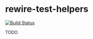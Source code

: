 # rewire-test-helpers
[![Build Status](https://travis-ci.org/kossnocorp/rewire-test-helpers.svg?branch=master)](https://travis-ci.org/kossnocorp/rewire-test-helpers)

TODO
